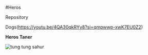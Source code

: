 #Heros


Repository</h1>

Dogs(https://youtu.be/4QA30qkRYy8?si=qmpwwp-xwK7EU0Z2)


__Heros Taner__

![tung tung sahur](https://media1.tenor.com/m/XPiWs5il8owAAAAC/tung-tungtung-tungtungtung-sahur-tungtungtungsahur-tungtungsahur.gif)
